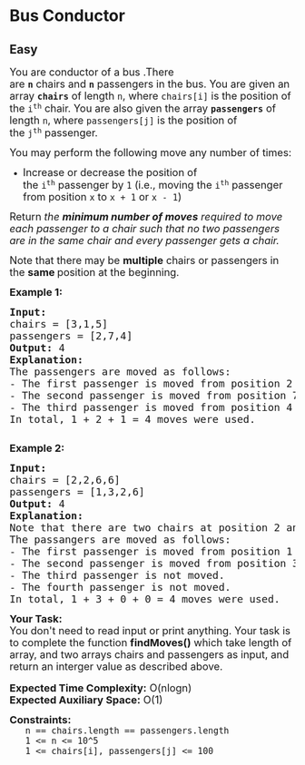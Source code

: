 # Bus Conductor
## Easy
<div class="problems_problem_content__Xm_eO"><p><span style="font-size: 18px;">You are&nbsp;conductor of a bus .There are&nbsp;<strong><code>n</code></strong>&nbsp;chairs&nbsp;and&nbsp;<strong><code>n</code></strong>&nbsp;passengers in the bus. You are given an array&nbsp;<strong><code>chairs</code></strong>&nbsp;of length&nbsp;<code>n</code>, where&nbsp;<code>chairs[i]</code>&nbsp;is the position of the&nbsp;<code>i<sup>th</sup></code>&nbsp;chair. You are also given the array&nbsp;<strong><code>passengers</code></strong>&nbsp;of length&nbsp;<code>n</code>, where&nbsp;<code>passengers[j]</code>&nbsp;is the position of the&nbsp;<code>j<sup>th</sup></code>&nbsp;passenger.</span></p>
<p><span style="font-size: 18px;">You may perform the following move any number of times:</span></p>
<ul>
<li><span style="font-size: 18px;">Increase or decrease the position of the&nbsp;<code>i<sup>th</sup></code>&nbsp;passenger&nbsp;by&nbsp;<code>1</code>&nbsp;(i.e., moving the&nbsp;<code>i<sup>th</sup></code>&nbsp;passenger from position&nbsp;<code>x</code>&nbsp;to&nbsp;<code>x + 1</code>&nbsp;or&nbsp;<code>x - 1</code>)</span></li>
</ul>
<p><span style="font-size: 18px;">Return&nbsp;<em>the&nbsp;<strong>minimum number of moves</strong> required to move each passenger to a chair such that no two passengers are in the same chair and every&nbsp;</em></span><em style="font-size: 18px;">passenger gets a chair</em><em style="font-size: 18px;">.</em></p>
<p><span style="font-size: 18px;">Note that there may be&nbsp;<strong>multiple</strong>&nbsp;chairs or passengers in the&nbsp;<strong>same&nbsp;</strong>position at the beginning.</span></p>
<p><span style="font-size: 18px;"><strong>Example 1:</strong></span></p>
<pre style="position: relative;"><span style="font-size: 18px;"><strong>Input:</strong> 
chairs = [3,1,5] 
passengers = [2,7,4]
<strong>Output:</strong> 4
<strong>Explanation:</strong> 
The passengers are moved as follows:
- The first passenger is moved from position 2 to position 1 using 1 move.
- The second passenger is moved from position 7 to position 5 using 2 moves.
- The third passenger is moved from position 4 to position 3 using 1 move.
In total, 1 + 2 + 1 = 4 moves were used.
</span>
<div class="open_grepper_editor" title="Edit &amp; Save To Grepper"></div></pre>
<p><span style="font-size: 18px;"><strong>Example 2:</strong></span></p>
<pre style="position: relative;"><span style="font-size: 18px;"><strong>Input:</strong> 
chairs = [2,2,6,6] 
passengers = [1,3,2,6]
<strong>Output:</strong> 4
<strong>Explanation:</strong> 
Note that there are two chairs at position 2 and two chairs at position 6.
The passangers are moved as follows:
- The first passenger is moved from position 1 to position 2 using 1 move.
- The second passenger is moved from position 3 to position 6 using 3 moves.
- The third passenger is not moved.
- The fourth passenger is not moved.
In total, 1 + 3 + 0 + 0 = 4 moves were used.</span><div class="open_grepper_editor" title="Edit &amp; Save To Grepper"></div></pre>
<p><span style="font-size: 18px;"><strong>Your Task:</strong><br>You don't need to read input or print anything. Your task is to complete the function <strong>findMoves()</strong> which take length of array, and two arrays chairs and passengers as input, and return an interger value as described above.</span><br><br><strong><span style="font-size: 18px;">Expected Time Complexity:</span></strong><span style="font-size: 18px;"> O(nlogn)<br><strong>Expected Auxiliary Space:</strong> O(1)</span></p>
<p><span style="font-size: 18px;"><strong>Constraints:</strong></span><br><span style="font-size: 18px;"><code>&nbsp; &nbsp;n == chairs.length == passengers.length</code></span><br><span style="font-size: 18px;"><code>&nbsp; &nbsp;1 &lt;= n &lt;= 10^5</code></span><br><span style="font-size: 18px;"><code>&nbsp; &nbsp;1 &lt;= chairs[i], passengers[j] &lt;= 100</code></span></p>
<p>&nbsp;</p></div>